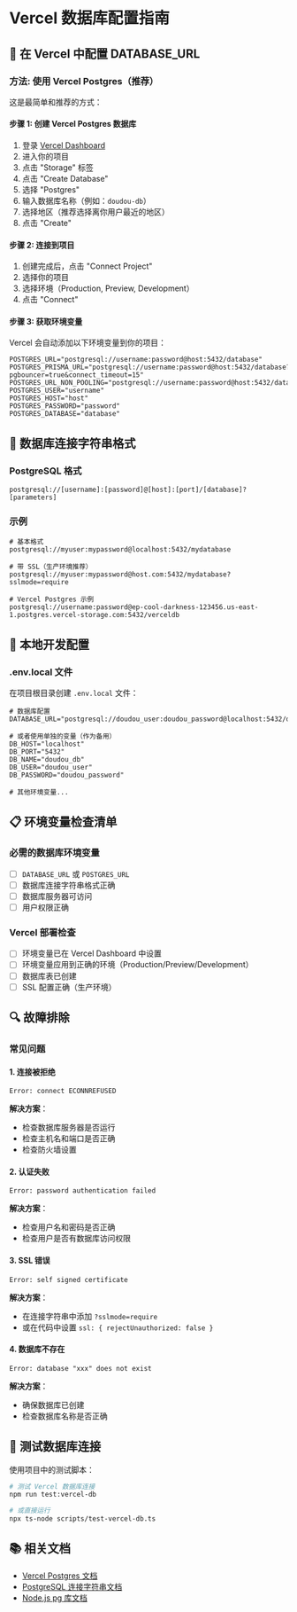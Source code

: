 # Vercel 数据库配置指南

## 🎯 在 Vercel 中配置 DATABASE_URL

### 方法: 使用 Vercel Postgres（推荐）

这是最简单和推荐的方式：

#### 步骤 1: 创建 Vercel Postgres 数据库

1. 登录 [Vercel Dashboard](https://vercel.com/dashboard)
2. 进入你的项目
3. 点击 "Storage" 标签
4. 点击 "Create Database"
5. 选择 "Postgres"
6. 输入数据库名称（例如：`doudou-db`）
7. 选择地区（推荐选择离你用户最近的地区）
8. 点击 "Create"

#### 步骤 2: 连接到项目

1. 创建完成后，点击 "Connect Project"
2. 选择你的项目
3. 选择环境（Production, Preview, Development）
4. 点击 "Connect"

#### 步骤 3: 获取环境变量

Vercel 会自动添加以下环境变量到你的项目：

```
POSTGRES_URL="postgresql://username:password@host:5432/database"
POSTGRES_PRISMA_URL="postgresql://username:password@host:5432/database?pgbouncer=true&connect_timeout=15"
POSTGRES_URL_NON_POOLING="postgresql://username:password@host:5432/database"
POSTGRES_USER="username"
POSTGRES_HOST="host"
POSTGRES_PASSWORD="password"
POSTGRES_DATABASE="database"
```

## 🔧 数据库连接字符串格式

### PostgreSQL 格式

```
postgresql://[username]:[password]@[host]:[port]/[database]?[parameters]
```

### 示例

```
# 基本格式
postgresql://myuser:mypassword@localhost:5432/mydatabase

# 带 SSL（生产环境推荐）
postgresql://myuser:mypassword@host.com:5432/mydatabase?sslmode=require

# Vercel Postgres 示例
postgresql://username:password@ep-cool-darkness-123456.us-east-1.postgres.vercel-storage.com:5432/verceldb
```

## 🚀 本地开发配置

### .env.local 文件

在项目根目录创建 `.env.local` 文件：

```env
# 数据库配置
DATABASE_URL="postgresql://doudou_user:doudou_password@localhost:5432/doudou_db"

# 或者使用单独的变量（作为备用）
DB_HOST="localhost"
DB_PORT="5432"
DB_NAME="doudou_db"
DB_USER="doudou_user"
DB_PASSWORD="doudou_password"

# 其他环境变量...
```

## 📋 环境变量检查清单

### 必需的数据库环境变量

- [ ] `DATABASE_URL` 或 `POSTGRES_URL`
- [ ] 数据库连接字符串格式正确
- [ ] 数据库服务器可访问
- [ ] 用户权限正确

### Vercel 部署检查

- [ ] 环境变量已在 Vercel Dashboard 中设置
- [ ] 环境变量应用到正确的环境（Production/Preview/Development）
- [ ] 数据库表已创建
- [ ] SSL 配置正确（生产环境）

## 🔍 故障排除

### 常见问题

#### 1. 连接被拒绝

```
Error: connect ECONNREFUSED
```

**解决方案**：

- 检查数据库服务器是否运行
- 检查主机名和端口是否正确
- 检查防火墙设置

#### 2. 认证失败

```
Error: password authentication failed
```

**解决方案**：

- 检查用户名和密码是否正确
- 检查用户是否有数据库访问权限

#### 3. SSL 错误

```
Error: self signed certificate
```

**解决方案**：

- 在连接字符串中添加 `?sslmode=require`
- 或在代码中设置 `ssl: { rejectUnauthorized: false }`

#### 4. 数据库不存在

```
Error: database "xxx" does not exist
```

**解决方案**：

- 确保数据库已创建
- 检查数据库名称是否正确

## 🧪 测试数据库连接

使用项目中的测试脚本：

```bash
# 测试 Vercel 数据库连接
npm run test:vercel-db

# 或直接运行
npx ts-node scripts/test-vercel-db.ts
```

## 📚 相关文档

- [Vercel Postgres 文档](https://vercel.com/docs/storage/vercel-postgres)
- [PostgreSQL 连接字符串文档](https://www.postgresql.org/docs/current/libpq-connect.html#LIBPQ-CONNSTRING)
- [Node.js pg 库文档](https://node-postgres.com/)
